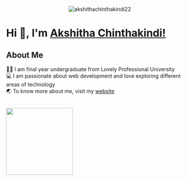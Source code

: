 <p align="center">
 <img align="centre" src="https://komarev.com/ghpvc/?username=akshithachinthakindi22&label=Profile%20views&color=0e75b6&style=flat" alt="akshithachinthakindi22" />
</p>

<h1> Hi 👋, I'm <a href="https://portfolio-git-main-akshithachinthakindi.vercel.app/" target="blank">Akshitha Chinthakindi!</a></h1>

## About Me

:woman_student: I am final year undergraduate from Lovely Professional University <br>
:computer: I am passionate about web development and love exploring different areas of technology <br>
🌏 To know more about me, visit my <a href="https://portfolio-git-main-akshithachinthakindi.vercel.app/">website</a> <br>

<!--![Akshitha Chinthakindi's GitHub stats](https://github-readme-stats.vercel.app/api?username=akshithachinthakindi&show_icons=true&theme=radical)-->
<br/>
<img height="180em" src="https://github-readme-stats-eight-theta.vercel.app/api/top-langs/?username=akshithachinthakindi&layout=compact&langs_count=8&theme=tokyonight"/>
